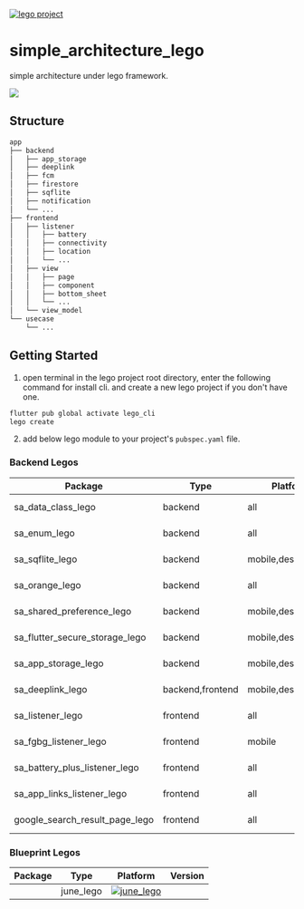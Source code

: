 [![lego project](https://img.shields.io/badge/powered%20by-lego-blue?logo=github)](https://github.com/melodysdreamj/lego)

# simple_architecture_lego
simple architecture under lego framework.

![](https://github.com/melodysdreamj/simple_architecture_lego/assets/21379657/03667106-144f-4720-966c-838f4323e0b6)

## Structure
```bash
app
├── backend
│   ├── app_storage
│   ├── deeplink
│   ├── fcm
│   ├── firestore
│   ├── sqflite
│   ├── notification
│   └── ...
├── frontend
│   ├── listener
│   │   ├── battery
│   │   ├── connectivity
│   │   ├── location
│   │   └── ...
│   ├── view
│   │   ├── page
│   │   ├── component
│   │   ├── bottom_sheet
│   │   └── ...
│   └── view_model
└── usecase
    └── ...
```


## Getting Started
1. open terminal in the lego project root directory, enter the following command for install cli. and create a new lego project if you don't have one.
```bash
flutter pub global activate lego_cli
lego create
```

2. add below lego module to your project's `pubspec.yaml` file.


### Backend Legos

| Package                    | Type             | Platform           | Version                                                                                           |
|----------------------------|------------------|--------------------|---------------------------------------------------------------------------------------------------|
| sa_data_class_lego            | backend          | all                | [![pub package](https://img.shields.io/pub/v/sa_data_class_lego.svg)](https://pub.dartlang.org/packages/sa_data_class_lego) |
| sa_enum_lego                  | backend          | all                | [![pub package](https://img.shields.io/pub/v/sa_enum_lego.svg)](https://pub.dartlang.org/packages/sa_enum_lego) |
| sa_sqflite_lego               | backend          | mobile,desktop     | [![pub package](https://img.shields.io/pub/v/sa_sqflite_lego.svg)](https://pub.dartlang.org/packages/sa_sqflite_lego) |
| sa_orange_lego                | backend          | all                | [![pub package](https://img.shields.io/pub/v/sa_orange_lego.svg)](https://pub.dartlang.org/packages/sa_orange_lego) |
| sa_shared_preference_lego      | backend          | mobile,desktop,web | [![pub package](https://img.shields.io/pub/v/sa_shared_preference_lego.svg)](https://pub.dartlang.org/packages/sa_shared_preference_lego) |
| sa_flutter_secure_storage_lego | backend          | mobile,desktop,web | [![pub package](https://img.shields.io/pub/v/sa_flutter_secure_storage_lego.svg)](https://pub.dartlang.org/packages/sa_flutter_secure_storage_lego) |
| sa_app_storage_lego   | backend          | mobile,desktop,web | [![pub package](https://img.shields.io/pub/v/sa_app_storage_lego.svg)](https://pub.dartlang.org/packages/sa_app_storage_lego) |
| sa_deeplink_lego      | backend,frontend | mobile,desktop     | [![pub package](https://img.shields.io/pub/v/sa_deeplink_lego.svg)](https://pub.dartlang.org/packages/sa_deeplink_lego) |
| sa_listener_lego               | frontend  | all                | [![pub package](https://img.shields.io/pub/v/sa_listener_lego.svg)](https://pub.dartlang.org/packages/sa_listener_lego) |
| sa_fgbg_listener_lego          | frontend  | mobile             | [![pub package](https://img.shields.io/pub/v/sa_fgbg_listener_lego.svg)](https://pub.dartlang.org/packages/sa_fgbg_listener_lego) |
| sa_battery_plus_listener_lego  | frontend  | all             | [![pub package](https://img.shields.io/pub/v/sa_battery_plus_listener_lego.svg)](https://pub.dartlang.org/packages/sa_battery_plus_listener_lego) |
| sa_app_links_listener_lego     | frontend  | all             | [![pub package](https://img.shields.io/pub/v/sa_app_links_listener_lego.svg)](https://pub.dartlang.org/packages/sa_app_links_listener_lego) |
| google_search_result_page_lego | frontend  | all                | [![pub package](https://img.shields.io/pub/v/google_search_result_page_lego.svg)](https://pub.dartlang.org/packages/google_search_result_page_lego) |

### Blueprint Legos 
| Package                    | Type             | Platform           | Version                                                                                           |
|----------------------------|------------------|--------------------|---------------------------------------------------------------------------------------------------|
| | june_lego                  | [![june_lego](https://img.shields.io/pub/v/june_lego.svg)](https://pub.dev/packages/june_lego)                  |
















